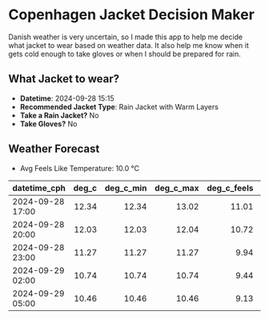 
# Copenhagen Jacket Decision Maker

Danish weather is very uncertain, so I made this app to help me decide what jacket to wear based on weather data. 
It also help me know when it gets cold enough to take gloves or when I should be prepared for rain.

## What Jacket to wear?

- **Datetime**: 2024-09-28 15:15
- **Recommended Jacket Type**: Rain Jacket with Warm Layers
- **Take a Rain Jacket?** No
- **Take Gloves?** No

## Weather Forecast
- Avg Feels Like Temperature: 10.0 °C

| datetime_cph     |   deg_c |   deg_c_min |   deg_c_max |   deg_c_feels | weather   | wind   | rain   |
|:-----------------|--------:|------------:|------------:|--------------:|:----------|:-------|:-------|
| 2024-09-28 17:00 |   12.34 |       12.34 |       13.02 |         11.01 | Clouds    | High   | None   |
| 2024-09-28 20:00 |   12.03 |       12.03 |       12.04 |         10.72 | Clouds    | High   | None   |
| 2024-09-28 23:00 |   11.27 |       11.27 |       11.27 |          9.94 | Clear     | High   | None   |
| 2024-09-29 02:00 |   10.74 |       10.74 |       10.74 |          9.44 | Clouds    | High   | None   |
| 2024-09-29 05:00 |   10.46 |       10.46 |       10.46 |          9.13 | Clouds    | High   | None   |
        